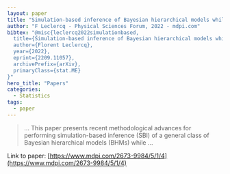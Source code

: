 ```yaml
---
layout: paper
title: "Simulation-based inference of Bayesian hierarchical models while checking for model misspecification"
author: "F Leclercq - Physical Sciences Forum, 2022 - mdpi.com"
bibtex: "@misc{leclercq2022simulationbased,
  title={Simulation-based inference of Bayesian hierarchical models while checking for model misspecification}, 
  author={Florent Leclercq},
  year={2022},
  eprint={2209.11057},
  archivePrefix={arXiv},
  primaryClass={stat.ME}
}"
hero_title: "Papers"
categories:
  - Statistics
tags:
  - paper
---
```

>… This paper presents recent methodological advances for performing simulation-based inference (SBI) of a general class of Bayesian hierarchical models (BHMs) while …

Link to paper: [https://www.mdpi.com/2673-9984/5/1/4](https://www.mdpi.com/2673-9984/5/1/4)




